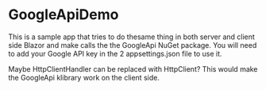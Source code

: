 # GoogleApiDemo
This is a sample app that tries to do thesame thing in both server and client side Blazor and make calls the the GoogleApi NuGet package.
You will need to add your Google API key in the 2 appsettings.json file to use it.

Maybe HttpClientHandler can be replaced with HttpClient? This would make the GoogleApi klibrary work on the client side.
